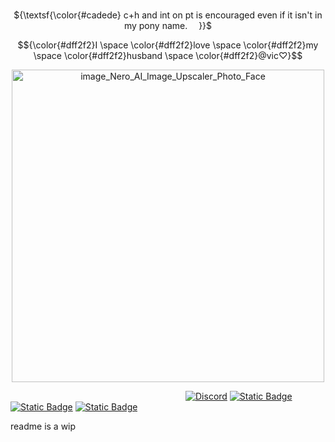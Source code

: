 
<p align="center">
<br> ${\textsf{\color{#cadede}  c+h and int on pt is encouraged even if it isn't in my pony name.    }}$
<p align="center">

$${\color{#dff2f2}I \space \color{#dff2f2}love \space \color{#dff2f2}my \space \color{#dff2f2}husband \space \color{#dff2f2}@vic♡}$$

<p align="center">
  <img width="500" height="500" alt="image_Nero_AI_Image_Upscaler_Photo_Face" src="https://github.com/user-attachments/assets/941a47a5-40cd-43c6-b8e8-39f35d08e5d5" />
<p align="center">
  
                    [![Discord](https://img.shields.io/badge/Discord-%235865F2.svg?&logo=discord&logoColor=white)](https://discord.com/users/1248237938404491265)
[![Static Badge](https://img.shields.io/badge/Atabook-%231f0a0a)](https://odasakunosuke.atabook.org)
[![Static Badge](https://img.shields.io/badge/carrd-a9a0bd)](https://belph3g0r.carrd.co/)
[![Static Badge](https://img.shields.io/badge/Rentry-acaeb0)](https://rentry.co/deathr1der)


readme is a wip
